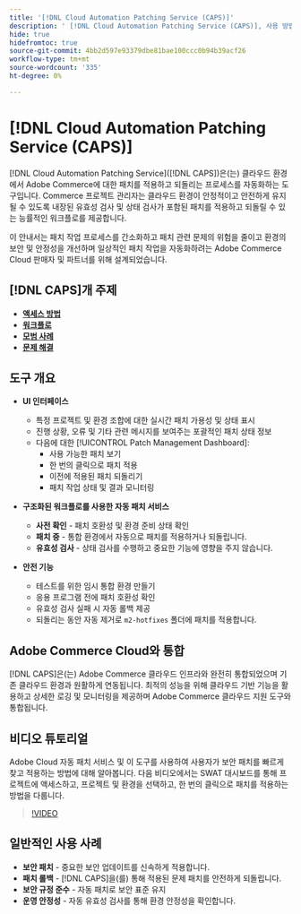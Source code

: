 ```yaml
---
title: '[!DNL Cloud Automation Patching Service (CAPS)]'
description: ' [!DNL Cloud Automation Patching Service (CAPS)], 사용 방법, 액세스 방법 및 자동 패치 모범 사례에 대해 알아봅니다.'
hide: true
hidefromtoc: true
source-git-commit: 4bb2d597e93379dbe81bae100ccc0b94b39acf26
workflow-type: tm+mt
source-wordcount: '335'
ht-degree: 0%

---
```


# [!DNL Cloud Automation Patching Service (CAPS)]

[!DNL Cloud Automation Patching Service]&#x200B;([!DNL CAPS])은(는) 클라우드 환경에서 Adobe Commerce에 대한 패치를 적용하고 되돌리는 프로세스를 자동화하는 도구입니다. Commerce 프로젝트 관리자는 클라우드 환경이 안정적이고 안전하게 유지될 수 있도록 내장된 유효성 검사 및 상태 검사가 포함된 패치를 적용하고 되돌릴 수 있는 능률적인 워크플로를 제공합니다.

이 안내서는 패치 작업 프로세스를 간소화하고 패치 관련 문제의 위험을 줄이고 환경의 보안 및 안정성을 개선하며 일상적인 패치 작업을 자동화하려는 Adobe Commerce Cloud 판매자 및 파트너를 위해 설계되었습니다.

## [!DNL CAPS]개 주제

* **[액세스 방법](access.md)**
* **[워크플로](workflow.md)**
* **[모범 사례](best-practices.md)**
* **[문제 해결](troubleshooting.md)**

## 도구 개요

* **UI 인터페이스**
   * 특정 프로젝트 및 환경 조합에 대한 실시간 패치 가용성 및 상태 표시
   * 진행 상황, 오류 및 기타 관련 메시지를 보여주는 포괄적인 패치 상태 정보
   * 다음에 대한 [!UICONTROL Patch Management Dashboard]:
      * 사용 가능한 패치 보기
      * 한 번의 클릭으로 패치 적용
      * 이전에 적용된 패치 되돌리기
      * 패치 작업 상태 및 결과 모니터링

* **구조화된 워크플로를 사용한 자동 패치 서비스**
   * **사전 확인** - 패치 호환성 및 환경 준비 상태 확인
   * **패치 중** - 통합 환경에서 자동으로 패치를 적용하거나 되돌립니다.
   * **유효성 검사** - 상태 검사를 수행하고 중요한 기능에 영향을 주지 않습니다.

* **안전 기능**
   * 테스트를 위한 임시 통합 환경 만들기
   * 응용 프로그램 전에 패치 호환성 확인
   * 유효성 검사 실패 시 자동 롤백 제공
   * 되돌리는 동안 자동 제거로 `m2-hotfixes` 폴더에 패치를 적용합니다.

## Adobe Commerce Cloud와 통합

[!DNL CAPS]은(는) Adobe Commerce 클라우드 인프라와 완전히 통합되었으며 기존 클라우드 환경과 원활하게 연동됩니다. 최적의 성능을 위해 클라우드 기반 기능을 활용하고 상세한 로깅 및 모니터링을 제공하며 Adobe Commerce 클라우드 지원 도구와 통합됩니다.

## 비디오 튜토리얼

Adobe Cloud 자동 패치 서비스 및 이 도구를 사용하여 사용자가 보안 패치를 빠르게 찾고 적용하는 방법에 대해 알아봅니다. 다음 비디오에서는 SWAT 대시보드를 통해 프로젝트에 액세스하고, 프로젝트 및 환경을 선택하고, 한 번의 클릭으로 패치를 적용하는 방법을 다룹니다.

>[!VIDEO](https://video.tv.adobe.com/v/3476247/?learn=on&enablevpops)

## 일반적인 사용 사례

* **보안 패치** - 중요한 보안 업데이트를 신속하게 적용합니다.
* **패치 롤백** - [!DNL CAPS]을(를) 통해 적용된 문제 패치를 안전하게 되돌립니다.
* **보안 규정 준수** - 자동 패치로 보안 표준 유지
* **운영 안정성** - 자동 유효성 검사를 통해 환경 안정성을 확인합니다.
